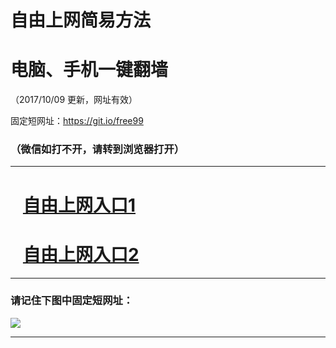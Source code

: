 ﻿# 自由上网简易方法

# 电脑、手机一键翻墙

（2017/10/09 更新，网址有效）

固定短网址：https://git.io/free99

### （微信如打不开，请转到浏览器打开）


***





# &nbsp;&nbsp; <a href="http://ft762828035.fwq-tz-1001.info/fwqtz01.html?t=100900118523 " target="_blank">自由上网入口1</a>
# &nbsp;&nbsp; <a href="http://ft22011554.fwq-tz-1002.info/fwqtz02.html?t=100900116632 " target="_blank">自由上网入口2</a>
***

### 请记住下图中固定短网址：

<img src="https://s3-us-west-2.amazonaws.com/fwq-1001/yjfq-20170905okok.png" /> 


***

